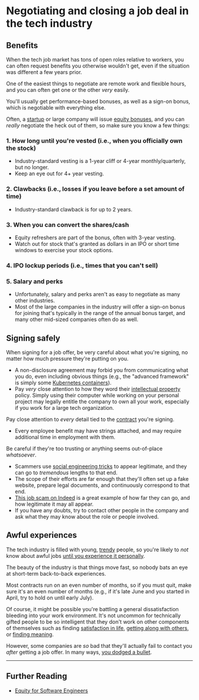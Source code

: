 
# Negotiating and closing a job deal in the tech industry

## Benefits

When the tech job market has tons of open roles relative to workers, you can often request benefits you otherwise wouldn't get, even if the situation was different a few years prior.

One of the easiest things to negotiate are remote work and flexible hours, and you can often get one or the other *very* easily.

You'll usually get performance-based bonuses, as well as a sign-on bonus, which is negotiable with everything else.

Often, a [startup](entrepreneur-1_why.md) or large company will issue [equity bonuses](money-investing.md), and you can *really* negotiate the heck out of them, so make sure you know a few things:

### 1. How long until you're vested (i.e., when you officially own the stock)

- Industry-standard vesting is a 1-year cliff or 4-year monthly/quarterly, but no longer.
- Keep an eye out for 4+ year vesting.

### 2. Clawbacks (i.e., losses if you leave before a set amount of time)

- Industry-standard clawback is for up to 2 years.

### 3. When you can convert the shares/cash

- Equity refreshers are part of the bonus, often with 3-year vesting.
- Watch out for stock that's granted as dollars in an IPO or short time windows to exercise your stock options.

### 4. IPO lockup periods (i.e., times that you can't sell)

### 5. Salary and perks

- Unfortunately, salary and perks aren't as easy to negotiate as many other industries.
- Most of the large companies in the industry will offer a sign-on bonus for joining that's typically in the range of the annual bonus target, and many other mid-sized companies often do as well.

## Signing safely

When signing for a job offer, be very careful about what you're signing, no matter how much pressure they're putting on you.

- A non-disclosure agreement may forbid you from communicating what you do, even including obvious things (e.g., the "advanced framework" is simply some [Kubernetes containers](computers-distsys-vm.md)).
- Pay *very* close attention to how they word their [intellectual property](legal-ip.md) policy. Simply using their computer while working on your personal project may legally entitle the company to own all your work, especially if you work for a large tech organization.

Pay close attention to *every* detail tied to the [contract](people-contracts.md) you're signing.

- Every employee benefit may have strings attached, and may require additional time in employment with them.

Be careful if they're too trusting or anything seems out-of-place *whatsoever*.

- Scammers use [social engineering tricks](social-engineering.md) to appear legitimate, and they can go to *tremendous* lengths to that end.
- The scope of their efforts are far enough that they'll often set up a fake website, prepare legal documents, and continuously correspond to that end.
- [This job scam on Indeed](https://indeedjobscam.pages.dev/) is a great example of how far they can go, and how legitimate it may all appear.
- If you have any doubts, try to contact other people in the company and ask what they may know about the role or people involved.

## Awful experiences

The tech industry is filled with young, [trendy](trends.md) people, so you're likely to *not* know about awful jobs [until you experience it personally](jobs-suck-cs.md).

The beauty of the industry is that things move fast, so nobody bats an eye at short-term back-to-back experiences.

Most contracts run on an even number of months, so if you must quit, make sure it's an even number of months (e.g., if it's late June and you started in April, try to hold on until early July).

Of course, it might be possible you're battling a general dissatisfaction bleeding into your work environment. It's not uncommon for technically gifted people to be so intelligent that they don't work on other components of themselves such as finding [satisfaction in life](mind-feelings-happiness.md), [getting along with others](people-4_friends.md), or [finding meaning](meaning.md).

However, some companies are *so* bad that they'll actually fail to contact you *after* getting a job offer. In many ways, [you dodged a bullet](jobs-suck-cs.md).

---

## Further Reading

- [Equity for Software Engineers](https://blog.pragmaticengineer.com/equity-for-software-engineers/)

